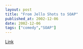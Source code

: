 ```yaml
---
layout: post
title: "From Jello Shots to SOAP"
published_at: 2002-12-06
date: 2002-12-06
tags: ["comedy","SOAP"]
---
```


[Link](http://www.webservile.com/stories/beerbust.htm)  